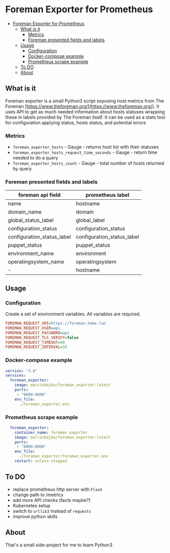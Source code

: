 # Foreman Exporter for Prometheus
<!-- TOC -->

- [Foreman Exporter for Prometheus](#foreman-exporter-for-prometheus)
  - [What is it](#what-is-it)
    - [Metrics](#metrics)
    - [Foreman presented fields and labels](#foreman-presented-fields-and-labels)
  - [Usage](#usage)
    - [Configuration](#configuration)
    - [Docker-compose example](#docker-compose-example)
    - [Prometheus scrape example](#prometheus-scrape-example)
  - [To DO](#to-do)
  - [About](#about)

<!-- /TOC -->

## What is it

Foreman exporter is a small Python3 script exposing host metrics from The Foreman [https://www.theforeman.org/](https://www.theforeman.org/). It uses API to get as much needed information about hosts statuses wrapping these in labels provided by The Foreman itself.
It can be used as a stats tool for configuration applying status, hosts status, and potential errors

### Metrics

- `foreman_exporter_hosts` - Gauge - returns host list with their statuses
- `foreman_exporter_hosts_request_time_seconds` - Gauge - return time needed to do a query
- `foreman_exporter_hosts_count` - Gauge - total number of hosts returned by query

### Foreman presented fields and labels

|foreman api field|prometheus label|
|-----------------|----------------|
|name|hostname|
|domain_name|domain|
|global_status_label|global_label|
|configuration_status|configuration_status|
|configuration_status_label|configuration_status_label|
|puppet_status|puppet_status|
|environment_name|environment|
|operatingsystem_name|operatingsystem|
|-|hostname|

## Usage

### Configuration

Create a set of environment variables. All variables are required.

```ini
FOREMAN_REQUEST_URI=https://foreman.home.lan
FOREMAN_REQUEST_USER=api
FOREMAN_REQUEST_PASSWORD=api
FOREMAN_REQUEST_TLS_VERIFY=false
FOREMAN_REQUEST_TIMEOUT=40
FOREMAN_REQUEST_INTERVAL=50
```

### Docker-compose example

```yaml
version: "3.8"
services:
  foreman_exporter:
    image: marcinbojko/foreman_exporter:latest
    ports:
     - "8000:8000"
    env_file:
      ./foreman_exporter.env
```

### Prometheus scrape example

```yaml
  foreman_exporter:
    container_name: foreman_exporter
    image: marcinbojko/foreman_exporter:latest
    ports:
     - "8000:8000"
    env_file:
      ./foreman_exporter/foreman_exporter.env
    restart: unless-stopped
```

## To DO

- replace prometheus http server with `Flask`
- change path to /metrics
- add more API checks (facts maybe?)
- Kubernetes setup
- switch to `urllib3` instead of `requests`
- improve python skills

## About

That's a small side-project for me to learn Python3
